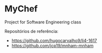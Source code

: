 # MyChef
Project for Software Engineering class

Repositórios de referência:
- https://github.com/hugocarvalho9/li4-1617
- https://github.com/jcp19/mnham-mnham
